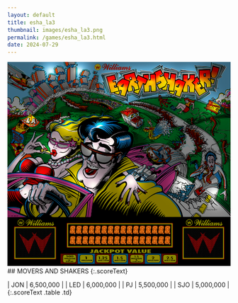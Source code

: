```yaml
---
layout: default
title: esha_la3
thumbnail: images/esha_la3.png
permalink: /games/esha_la3.html
date: 2024-07-29
---
```


<img src="../images/esha_la3.png" class="gameThumbnail img-fluid mx-auto align-middle">
## MOVERS AND SHAKERS
{:.scoreText}

| JON | 6,500,000 | 
| LED | 6,000,000 | 
| PJ | 5,500,000 | 
| SJO | 5,000,000 | 
{:.scoreText .table .td}
